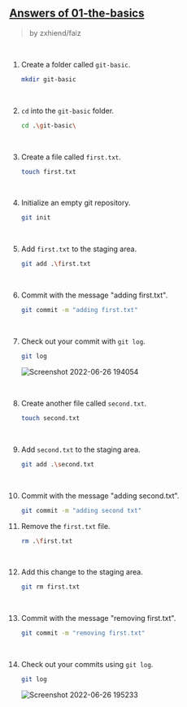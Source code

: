 ## [Answers of 01-the-basics](https://github.com/impactbyte/full-stack-web-assignments/blob/master/04-Git-and-Github/01-the-basics/README.md)
>by zxhiend/faiz
<br>

1. Create a folder called `git-basic`. 
    ```bash
    mkdir git-basic
    ```
    <br>
  
2. `cd` into the `git-basic` folder. 
    ```bash
    cd .\git-basic\
    ```
    <br>
    
3. Create a file called `first.txt`. 
   ```bash
   touch first.txt
   ```
   <br>
   
4. Initialize an empty git repository.
   ```bash
   git init
   ```
   <br>
   
5. Add `first.txt` to the staging area. 
   ```bash
   git add .\first.txt
   ```
   <br>
   
6. Commit with the message "adding first.txt".
   ```bash
   git commit -m "adding first.txt"
   ```
   <br>

7. Check out your commit with `git log`. 
   ```bash
   git log
   ```
   ![Screenshot 2022-06-26 194054](https://user-images.githubusercontent.com/67363618/175814680-c8e70909-5031-49a6-bf4f-b19f5d2664b9.jpg)

   <br>

8. Create another file called `second.txt`. 
   ```bash
   touch second.txt
   ```
   <br>
   
9. Add `second.txt` to the staging area. 
   ```bash
   git add .\second.txt
   ```
   <br>


10. Commit with the message "adding second.txt". 
    ```bash
    git commit -m "adding second txt"
     ```
11. Remove the `first.txt` file.
    ```bash
    rm .\first.txt
    ```
   <br>
   
12. Add this change to the staging area. 
    ```bash
    git rm first.txt
    ```
   <br>

13. Commit with the message "removing first.txt".
    ```bash
    git commit -m "removing first.txt"
    ```
   <br>

14. Check out your commits using `git log`.
    ```bash
    git log
    ```
    ![Screenshot 2022-06-26 195233](https://user-images.githubusercontent.com/67363618/175815091-c5e8a550-a2a9-4f41-a766-0fffb08e87b2.jpg)
